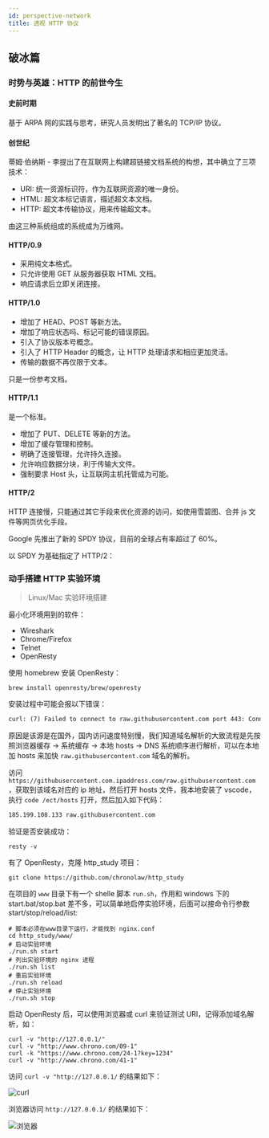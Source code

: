 ```yaml
---
id: perspective-network
title: 透视 HTTP 协议
---
```


## 破冰篇

### 时势与英雄：HTTP 的前世今生

#### 史前时期

基于 ARPA 网的实践与思考，研究人员发明出了著名的 TCP/IP 协议。

#### 创世纪

蒂姆·伯纳斯 - 李提出了在互联网上构建超链接文档系统的构想，其中确立了三项技术：

- URI: 统一资源标识符，作为互联网资源的唯一身份。
- HTML: 超文本标记语言，描述超文本文档。
- HTTP: 超文本传输协议，用来传输超文本。

由这三种系统组成的系统成为万维网。

#### HTTP/0.9

- 采用纯文本格式。
- 只允许使用 GET 从服务器获取 HTML 文档。
- 响应请求后立即关闭连接。

#### HTTP/1.0

- 增加了 HEAD、POST 等新方法。
- 增加了响应状态吗、标记可能的错误原因。
- 引入了协议版本号概念。
- 引入了 HTTP Header 的概念，让 HTTP 处理请求和相应更加灵活。
- 传输的数据不再仅限于文本。

只是一份参考文档。

#### HTTP/1.1

是一个标准。

- 增加了 PUT、DELETE 等新的方法。
- 增加了缓存管理和控制。
- 明确了连接管理，允许持久连接。
- 允许响应数据分块，利于传输大文件。
- 强制要求 Host 头，让互联网主机托管成为可能。

#### HTTP/2

HTTP 连接慢，只能通过其它手段来优化资源的访问，如使用雪碧图、合并 js 文件等网页优化手段。

Google 先推出了新的 SPDY 协议，目前的全球占有率超过了 60%。

以 SPDY 为基础指定了 HTTP/2：

### 动手搭建 HTTP 实验环境

> Linux/Mac 实验环境搭建

最小化环境用到的软件：

- Wireshark
- Chrome/Firefox
- Telnet
- OpenResty

使用 homebrew 安装 OpenResty：

```shell
brew install openresty/brew/openresty
```

安装过程中可能会报以下错误：

```txt
curl: (7) Failed to connect to raw.githubusercontent.com port 443: Connection refused
```

原因是该源是在国外，国内访问速度特别慢，我们知道域名解析的大致流程是先按照浏览器缓存 -> 系统缓存 -> 本地 hosts -> DNS 系统顺序进行解析，可以在本地加 hosts 来加快 `raw.githubusercontent.com` 域名的解析。

访问 `https://githubusercontent.com.ipaddress.com/raw.githubusercontent.com`，获取到该域名对应的 ip 地址，然后打开 hosts 文件，我本地安装了 vscode，执行 `code /ect/hosts` 打开，然后加入如下代码：

```txt
185.199.108.133 raw.githubusercontent.com
```

验证是否安装成功：

```shell
resty -v
```

有了 OpenResty，克隆 http_study 项目：

```shell
git clone https://github.com/chronolaw/http_study
```

在项目的 `www` 目录下有一个 shelle 脚本 `run.sh`，作用和 windows 下的 start.bat/stop.bat 差不多，可以简单地启停实验环境，后面可以接命令行参数 start/stop/reload/list:

```shell
# 脚本必须在www目录下运行，才能找到 nginx.conf
cd http_study/www/
# 启动实验环境
./run.sh start
# 列出实验环境的 nginx 进程
./run.sh list
# 重启实验环境
./run.sh reload
# 停止实验环境
./run.sh stop
```

启动 OpenResty 后，可以使用浏览器或 curl 来验证测试 URI，记得添加域名解析，如：

```shell
curl -v "http://127.0.0.1/"
curl -v "http://www.chrono.com/09-1"
curl -k "https://www.chrono.com/24-1?key=1234"
curl -v "http://www.chrono.com/41-1"
```

访问 `curl -v "http://127.0.0.1/` 的结果如下：

![curl](https://ypyun.ywhoo.cn/assets/20210531234613.png)

浏览器访问 `http://127.0.0.1/` 的结果如下：

![浏览器](https://ypyun.ywhoo.cn/assets/20210531234709.png)
